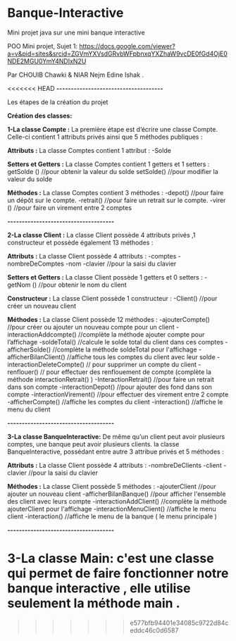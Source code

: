 # Banque-Interactive 
Mini projet java sur une mini banque interactive 

POO Mini projet, Sujet 1:
https://docs.google.com/viewer?a=v&pid=sites&srcid=ZGVmYXVsdGRvbWFpbnxqYXZhaW9vcDE0fGd4OjE0NDE2MGU0YmY4NDIxN2U

Par CHOUIB Chawki & NIAR Nejm Edine Ishak  .

<<<<<<< HEAD
**-------------------------------------**

Les étapes de la création du projet 

**Création des classes:**

**1-La classe Compte :**
La première étape est d’écrire une classe Compte. Celle-ci  contient 1 attributs privés ainsi que 5 méthodes publiques :

 **Attributs :**
La classe Comptes contient  1  attribut :
-Solde

**Setters et Getters :** 
 La classe Comptes contient  1 getters et 1 setters :
getSolde ()  //pour obtenir la valeur du solde
setSolde()   //pour modifier la valeur du solde

**Méthodes :** 
La classe Comptes contient 3 méthodes : 
-depot() //pour faire un dépôt sur le compte.
-retrait() //pour faire un retrait sur le compte.
-virer () //pour faire un virement entre 2 comptes



**-------------------------------------**

**2-La classe Client :**
La classe Client possède 4 attributs privés ,1 constructeur et possède également 13 méthodes :

 **Attributs :**
La classe Client possède  4 attributs :
-comptes
-nombreDeComptes
-nom
-clavier //pour la saisi du clavier 

**Setters et Getters :** 
 La classe Client possède  1 getters et 0 setters :
-getNom ()  //pour obtenir le nom du client 

**Constructeur :**
La classe Client possède 1 constructeur :
-Client()  //pour créer un nouveau client


**Méthodes :** 
La classe Client possède 12 méthodes : 
-ajouterCompte()  //pour créer ou ajouter un nouveau compte pour un client
-interactionAddcompte()  //complète la méthode ajouter compte pour l’affichage
-soldeTotal()  //calcule le solde total du client dans ces comptes
-afficherSolde() //complète la méthode soldeTotal pour l'affichage 
-afficherBilanClient() //affiche tous les comptes du client avec leur solde 
-interactionDeleteCompte() // pour supprimer un compte du client
-renflouer() // pour effectuer des renflouement de compte (complète la méthode interactionRetrait() ) 
-InteractionRetrait() //pour faire un retrait dans son compte
-interactionDepot() //pour ajouter des fond dans son compte
-interactionVirement() //pour effectuer des virement entre 2 compte
-afficherCompte()  //affiche les comptes du client 
-interaction()  //affiche le menu du client


**-------------------------------------**


**3-La classe BanqueInteractive:**
De même qu’un client peut avoir plusieurs comptes, une banque peut avoir plusieurs clients.
la classe BanqueInteractive, possédant entre autre  3 attribue privés et 5 méthodes :


 **Attributs :**
La classe Client possède  4 attributs :
-nombreDeClients
-client
-clavier //pour la saisi du clavier 


**Méthodes :** 
La classe Client possède 5 méthodes : 
-ajouterClient  //pour ajouter un nouveau client 
-afficherBilanBanque() //pour afficher l'ensemble des client avec leurs compte 
-interactionAddClient() //complète la méthode ajouterClient pour l'affichage 
-interactionMenuClient() //affiche le menu client 
-interaction() //affiche le menu de la banque ( le menu principale ) 


**-------------------------------------**


**3-La classe Main:**
c'est une classe qui permet de faire fonctionner notre banque interactive ,
elle utilise seulement la méthode main .
=======
>>>>>>> e577bfb94401e34085c9722d84ceddc46c0d6587
